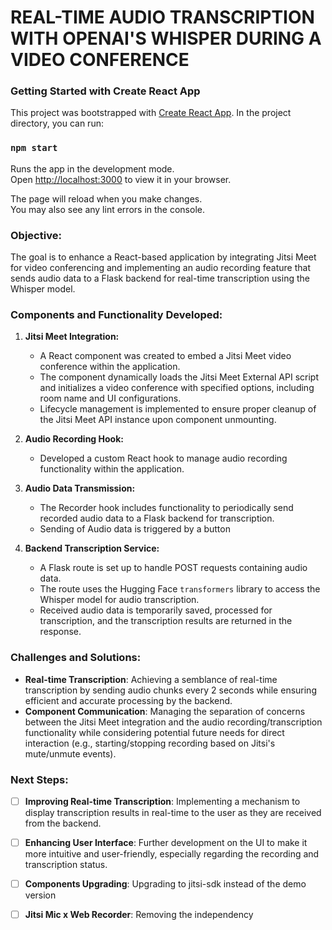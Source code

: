 # REAL-TIME AUDIO TRANSCRIPTION WITH OPENAI'S WHISPER DURING A VIDEO CONFERENCE 

### Getting Started with Create React App

This project was bootstrapped with [Create React App](https://github.com/facebook/create-react-app).
In the project directory, you can run:

### `npm start`

Runs the app in the development mode.\
Open [http://localhost:3000](http://localhost:3000) to view it in your browser.

The page will reload when you make changes.\
You may also see any lint errors in the console.

### Objective:
The goal is to enhance a React-based application by integrating Jitsi Meet for video conferencing and implementing an audio recording feature that sends audio data to a Flask backend for real-time transcription using the Whisper model.

### Components and Functionality Developed:

1. **Jitsi Meet Integration:**
   - A React component was created to embed a Jitsi Meet video conference within the application.
   - The component dynamically loads the Jitsi Meet External API script and initializes a video conference with specified options, including room name and UI configurations.
   - Lifecycle management is implemented to ensure proper cleanup of the Jitsi Meet API instance upon component unmounting.

2. **Audio Recording Hook:**
   - Developed a custom React hook to manage audio recording functionality within the application.

3. **Audio Data Transmission:**
   - The Recorder hook includes functionality to periodically send recorded audio data to a Flask backend for transcription.
   - Sending of Audio data is triggered by a button
     
4. **Backend Transcription Service:**
   - A Flask route is set up to handle POST requests containing audio data.
   - The route uses the Hugging Face `transformers` library to access the Whisper model for audio transcription.
   - Received audio data is temporarily saved, processed for transcription, and the transcription results are returned in the response.


### Challenges and Solutions:
- **Real-time Transcription**: Achieving a semblance of real-time transcription by sending audio chunks every 2 seconds while ensuring efficient and accurate processing by the backend.
- **Component Communication**: Managing the separation of concerns between the Jitsi Meet integration and the audio recording/transcription functionality while considering potential future needs for direct interaction (e.g., starting/stopping recording based on Jitsi's mute/unmute events).

### Next Steps:
- [ ] **Improving Real-time Transcription**: Implementing a mechanism to display transcription results in real-time to the user as they are received from the backend.
- [ ] **Enhancing User Interface**: Further development on the UI to make it more intuitive and user-friendly, especially regarding the recording and transcription status.
- [ ] **Components Upgrading**: Upgrading to jitsi-sdk instead of the demo version
- [ ] **Jitsi Mic x Web Recorder**: Removing the independency 

